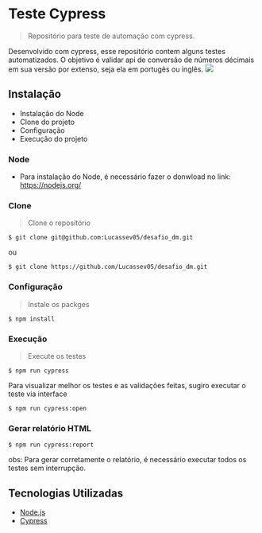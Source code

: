 # Teste Cypress
> Repositório para teste de automação com cypress.


Desenvolvido com cypress, esse repositório contem alguns testes automatizados. O objetivo é validar api de conversão de números décimais
em sua versão por extenso, seja ela em portugês ou inglês.
![](../header.png)

## Instalação

- Instalação do Node
- Clone do projeto
- Configuração
- Execução do projeto

### Node

- Para instalação do Node, é necessário fazer o donwload no link: https://nodejs.org/

### Clone

> Clone o repositório

```shell
$ git clone git@github.com:Lucassev05/desafio_dm.git
```
ou

```shell
$ git clone https://github.com/Lucassev05/desafio_dm.git
```

### Configuração

> Instale os packges

```shell
$ npm install
```

### Execução
> Execute os testes

```shell
$ npm run cypress
```

Para visualizar melhor os testes e as validações feitas, sugiro executar o teste via interface
```shell
$ npm run cypress:open
```

### Gerar relatório HTML
```shell
$ npm run cypress:report
```

obs: Para gerar corretamente o relatório, é necessário executar todos os testes sem interrupção.

## Tecnologias Utilizadas
- <a href="https://nodejs.org/" target="_blank">Node.js</a>
- <a href="https://www.cypress.io/" target="_blank">Cypress</a>
